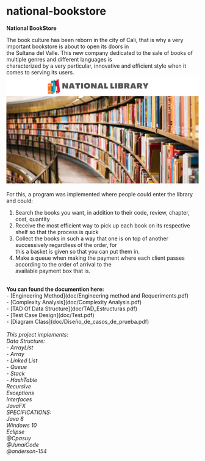 # national-bookstore
<strong>National BookStore</strong>

The book culture has been reborn in the city of Cali, that is why a very important bookstore is about to open its doors in <br>
the Sultana del Valle. This new company dedicated to the sale of books of multiple genres and different languages is <br>
characterized by a very particular, innovative and efficient style when it comes to serving its users.<br>
![Alt text](images/BackGround/Presentation.png?raw=true "Title")<br>
<br>
For this, a program was implemented where people could enter the library and could:
 1. Search the books you want, in addition to their code, review, chapter, cost, quantity
 2. Receive the most efficient way to pick up each book on its respective shelf so that the process is quick
 3. Collect the books in such a way that one is on top of another successively regardless of the order, for <br>
 this a basket is given so that you can put them in.
 4. Make a queue when making the payment where each client passes according to the order of arrival to the <br>
 available payment box that is.
 <br>
<strong>You can found the documention here:</strong><br>
 - [Engineering Method](doc/Engineering method and Requeriments.pdf)<br>
 - [Complexity Analysis](doc/Complexity Analysis.pdf)<br>
 - [TAD Of Data Structure](doc/TAD_Estructuras.pdf)<br>
 - [Test Case Design](doc/Test.pdf)<br>
 - [Diagram Class](doc/Diseño_de_casos_de_prueba.pdf)<br>
<br>
<em>This project implements:<br>
Data Structure:<br>
 - ArrayList<br>  
 - Array<br>  
 - Linked List<br>
 - Queue<br>
 - Stack<br>  
 - HashTable<br>  
Recursive<br>
Exceptions<br>
Interfaces<br>
JavaFX<br>
<em>SPECIFICATIONS:<br>
Java 8 <br>
Windows 10 <br>
Eclipse</em><br>
<em>@Cpasuy<br>
@JunaiCode<br>
@anderson-154</em>
